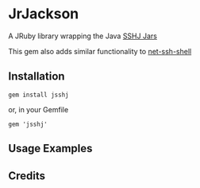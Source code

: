 JrJackson
=========

A JRuby library wrapping the Java [SSHJ Jars](https://github.com/shikhar/sshj)

This gem also adds similar functionality to [net-ssh-shell](https://github.com/mitchellh/net-ssh-shell)

Installation
------------

    gem install jsshj

or, in your Gemfile

    gem 'jsshj'


Usage Examples
--------------



Credits
-------

